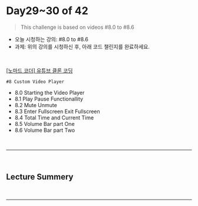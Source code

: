 # Day29~30 of 42

> This challenge is based on videos #8.0 to #8.6

- 오늘 시청하는 강의: #8.0 to #8.6
- 과제: 위의 강의를 시청하신 후, 아래 코드 챌린지를 완료하세요.

<br/>

[[노마드 코더] 유튜브 클론 코딩](https://academy.nomadcoders.co/courses/enrolled/435438)

`#8 Custom Video Player`

- 8.0 Starting the Video Player
- 8.1 Play Pause Functionallity
- 8.2 Mute Unmute
- 8.3 Enter Fullscreen Exit Fullscreen
- 8.4 Total Time and Current Time
- 8.5 Volume Bar part One
- 8.6 Volume Bar part Two

<br/>

---

<br/>

## Lecture Summery

<br/>

---

<br/>
